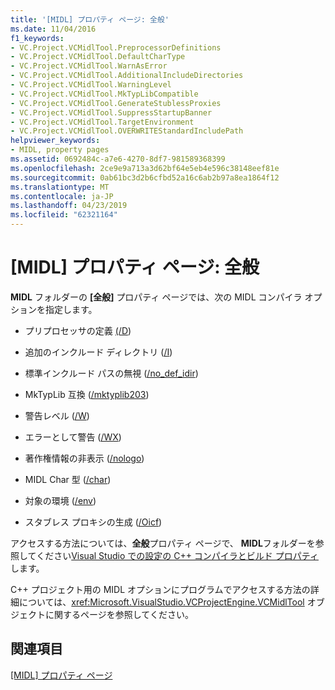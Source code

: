 ```yaml
---
title: '[MIDL] プロパティ ページ: 全般'
ms.date: 11/04/2016
f1_keywords:
- VC.Project.VCMidlTool.PreprocessorDefinitions
- VC.Project.VCMidlTool.DefaultCharType
- VC.Project.VCMidlTool.WarnAsError
- VC.Project.VCMidlTool.AdditionalIncludeDirectories
- VC.Project.VCMidlTool.WarningLevel
- VC.Project.VCMidlTool.MkTypLibCompatible
- VC.Project.VCMidlTool.GenerateStublessProxies
- VC.Project.VCMidlTool.SuppressStartupBanner
- VC.Project.VCMidlTool.TargetEnvironment
- VC.Project.VCMidlTool.OVERWRITEStandardIncludePath
helpviewer_keywords:
- MIDL, property pages
ms.assetid: 0692484c-a7e6-4270-8df7-981589368399
ms.openlocfilehash: 2ce9e9a713a3d62bf64e5eb4e596c38148eef81e
ms.sourcegitcommit: 0ab61bc3d2b6cfbd52a16c6ab2b97a8ea1864f12
ms.translationtype: MT
ms.contentlocale: ja-JP
ms.lasthandoff: 04/23/2019
ms.locfileid: "62321164"
---
```

# <a name="midl-property-pages-general"></a>[MIDL] プロパティ ページ: 全般

**MIDL** フォルダーの **[全般]** プロパティ ページでは、次の MIDL コンパイラ オプションを指定します。

- プリプロセッサの定義 [(/D](https://msdn.microsoft.com/library/windows/desktop/aa367321))

- 追加のインクルード ディレクトリ ([/I](https://msdn.microsoft.com/library/windows/desktop/aa367328))

- 標準インクルード パスの無視 ([/no_def_idir](https://msdn.microsoft.com/library/windows/desktop/aa367347))

- MkTypLib 互換 ([/mktyplib203](https://msdn.microsoft.com/library/windows/desktop/aa367332))

- 警告レベル ([/W](https://msdn.microsoft.com/library/windows/desktop/aa367383))

- エラーとして警告 ([/WX](https://msdn.microsoft.com/library/windows/desktop/aa367387))

- 著作権情報の非表示 ([/nologo](https://msdn.microsoft.com/library/windows/desktop/aa367341))

- MIDL Char 型 ([/char](https://msdn.microsoft.com/library/windows/desktop/aa367314))

- 対象の環境 ([/env](https://msdn.microsoft.com/library/windows/desktop/aa367323))

- スタブレス プロキシの生成 ([/Oicf](https://msdn.microsoft.com/library/windows/desktop/aa367352))

アクセスする方法については、**全般**プロパティ ページで、 **MIDL**フォルダーを参照してください[Visual Studio での設定の C++ コンパイラとビルド プロパティ](../working-with-project-properties.md)します。

C++ プロジェクト用の MIDL オプションにプログラムでアクセスする方法の詳細については、<xref:Microsoft.VisualStudio.VCProjectEngine.VCMidlTool> オブジェクトに関するページを参照してください。

## <a name="see-also"></a>関連項目

[[MIDL] プロパティ ページ](midl-property-pages.md)
